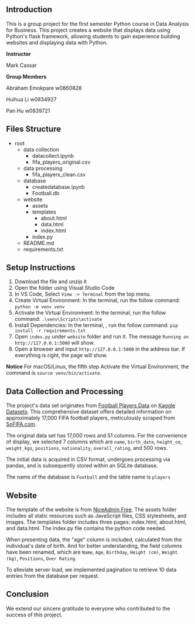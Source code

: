 ## Introduction

This is a group project for the first semester Python course in Data Analysis for Business. This project creates a website that displays data using Python's flask framework, allowing students to gain experience building websites and displaying data with Python.

**Instructor**

Mark Cassar

**Group Members**

Abraham Emokpare w0860828

Huihua Li w0834927

Pan Hu w0839721


## Files Structure
 - root
    - data collection
        - datacollect.ipynb
        - fifa_players_original.csv
     - data processing
        - fifa_players_clean.csv
    - database
        - createdatabase.ipynb
        - Football.db
    - website
        - assets
        - templates
            - about.html
            - data.html
            - index.html
        - index.py
    - README.md
    - requirements.txt   

## Setup Instructions
1.	Download the file and unzip it
2.	Open the folder using Visual Studio Code
3.	In VS Code, Select `View -> Terminal` from the top menu.
4.	Create Virtual Environment: In the terminal, run the follow command: `python -m venv venv`
5.	Activate the Virtual Environment: In the terminal, run the follow command: `.\venv\Scripts\activate`
6.	Install Dependencies: In the terminal, , run the follow command: `pip install -r requirements.txt`
7.	Open `index.py` under `website` folder and run it. The message `Running on http://127.0.0.1:5000` will show.
8.	Open a browser and input `http://127.0.0.1:5000` in the address bar. If everything is right, the page will show.

**Notice** For macOS/Linux, the fifth step Activate the Virtual Environment, the command is `source venv/bin/activate`.

## Data Collection and Processing

The project's data set originates from  [Football Players Data](https://www.kaggle.com/datasets/maso0dahmed/football-players-data) on [Kaggle Datasets](https://www.kaggle.com/datasets). This comprehensive dataset offers detailed information on approximately 17,000 FIFA football players, meticulously scraped from [SoFIFA.com](https://sofifa.com/).

The original data set has 17,000 rows and 51 columns. For the convenience of display, we selected 7 columns which are `name`, `birth_date`, `height_cm`, `weight_kgs`, `positions`, `nationality`, `overall_rating`, and 500 rows.

The initial data is acquired in CSV format, undergoes processing via pandas, and is subsequently stored within an SQLite database.

The name of the database is `Football` and the table name is `players`

## Website

The template of the website is from [NiceAdmin Free](https://bootstrapmade.com/nice-admin-bootstrap-admin-html-template/). The assets folder includes all static resources such as JavaScript files, CSS stylesheets, and images. The templates folder includes three pages: index.html, about.html, and data.html. The index.py file contains the python code needed.

When presenting data, the "age" column is included, calculated from the individual's date of birth. And for better understanding, the field columns have been renamed, which are `Name`, `Age`, `Birthday`, `Height (cm)`, `Weight (kg)`, `Positions`, `Over Rating`.

To alleviate server load, we implemented pagination to retrieve 10 data entries from the database per request.

## Conclusion

We extend our sincere gratitude to everyone who contributed to the success of this project. 
